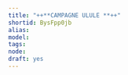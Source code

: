 ```yaml
---
title: "++**CAMPAGNE ULULE **++"
shortid: BysFpp0jb
alias: 
model: 
tags: 
node: 
draft: yes
--- 
```

 